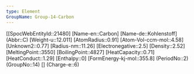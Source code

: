 ```yaml
---
type: Element
GroupName: Group-14-Carbon
---
```

[[SpocWebEntityId::21480]
[Name-en::Carbon]
[Name-de::Kohlenstoff]
(Abbr::C)
[Weight-u::12.011]
[AtomRadius::0.91]
[Atom-Vol-ccm-mol::4.58]
[Unknown2::0.77]
[Radius-nm::11.26]
[Electronegative::2.5]
[Density::2.52]
[MeltingPoint::3550]
[BoilingPoint::4827]
[HeatCapacity::0.71]
[HeatConduct::1.29]
[Enthalpy::0]
[FormEnergy-kj-mol::355.8]
(PeriodNo::2)
(GroupNo::14)
[]
(Charge-e::6)


